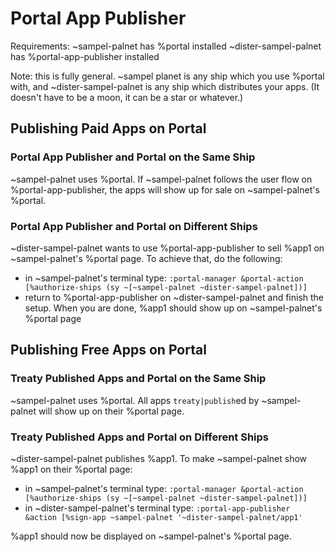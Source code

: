 # Portal App Publisher

Requirements:
~sampel-palnet has %portal installed
~dister-sampel-palnet has %portal-app-publisher installed

Note: this is fully general. ~sampel planet is any ship which you use %portal with, and ~dister-sampel-palnet is any ship which distributes your apps. (It doesn't have to be a moon, it can be a star or whatever.)

## Publishing Paid Apps on Portal

### Portal App Publisher and Portal on the Same Ship

~sampel-palnet uses %portal. If ~sampel-palnet follows the user flow on %portal-app-publisher, the apps will show up for sale on ~sampel-palnet's %portal.

### Portal App Publisher and Portal on Different Ships

~dister-sampel-palnet wants to use %portal-app-publisher to sell %app1 on ~sampel-palnet's %portal page. To achieve that, do the following:
- in ~sampel-palnet's terminal type:  `:portal-manager &portal-action [%authorize-ships (sy ~[~sampel-palnet ~dister-sampel-palnet])]`
- return to %portal-app-publisher on ~dister-sampel-palnet and finish the setup. When you are done, %app1 should show up on ~sampel-palnet's %portal page

## Publishing Free Apps on Portal

###  Treaty Published Apps and Portal on the Same Ship

~sampel-palnet uses %portal. All apps `treaty|publish`ed by ~sampel-palnet will show up on their %portal page.

###  Treaty Published Apps and Portal on Different Ships

~dister-sampel-palnet publishes %app1. To make ~sampel-palnet show %app1 on their %portal page:
- in ~sampel-palnet's terminal type:  `:portal-manager &portal-action [%authorize-ships (sy ~[~sampel-palnet ~dister-sampel-palnet])]`
- in ~dister-sampel-palnet's terminal type: `:portal-app-publisher &action [%sign-app ~sampel-palnet '~dister-sampel-palnet/app1'`

%app1 should now be displayed on ~sampel-palnet's %portal page.





